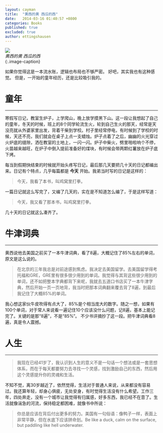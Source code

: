 ```yaml
---
layout: cayman
title:  "黄西的黄 西瓜的西"
date:   2014-03-16 01:40:57 +0800
categories: Books
published: true
excluded: true
author: ettingshausen
---   
```


![](https://wx3.sinaimg.cn/large/685ea4faly1ft3sesd86bj20cb0h0wfx.jpg)  
*黄西的黄 西瓜的西*  
{:.image-caption}     

如果你觉得这是一本流水账，逻辑也布局也不够严密。 好吧，其实我也有这种感觉。 但是，一开始的童年经历，还是比较吸引我的。 
# 童年
---
寒假写日记，教室生炉子，上学爬山，晚上放学摸黑下山。这一段让我想起了自己的童年，冬天的时候，班上的8个同学轮流生火，轮到自己生火的那天，经常是天没亮就从外婆家里出发，背着干柴到学校。村子里经常停电，有时候到了学校的时候，天还不亮，我们就会在桌子上点一支蜡烛。炉子点着了之后，幽幽的火光穿过火炉底的缝隙，洒在教室的土地上，一闪一闪。炉子中柴火，劈里啪啦响个不停，火苗越来越旺，在炉子中倒入提前准备好的煤块，有时候会带两颗红薯放在炉子底下烤。  

每当到假期快结束的时候就开始头疼写日记，最后那几天要把几十天的日记都编出来。日记有个特点，几乎每篇都是 **今天** 开始。我弟当时写的日记是这样的：
>今天，我看了本书，叫鸡窝里打拳。   

一篇日记就这么写完了，又编了几天的，实在是不知道怎么编了，于是这样写道：
>今天，我又看了那本书，叫鸡窝里打拳。  

几十天的日记就这么凑齐了。

# 牛津词典
---
黄西说他去美国之前买了一本牛津词典，看了8遍，大概记住了85%左右的单词，原文是这么说的。
> 在北京的三年我总是对前途感到焦虑。我决定去美国留学。去美国留学得考托福和GRE，GRE里有很多很少用到的单词。我觉得与其背这些很少用到的单词，还不如把整本字典都背下来呢，我就去五道口书店买了一本牛津字典，然后开始一页一页地背，我当时把那本词典翻来覆去背了8遍，到最后我记住了大概85%的单词。  

我心想这家伙牛皮吹得有点大了，85%是个相当庞大的数字。随之一想，如果有100个单词，对于常人来说看一遍记住10个应该没什么问题，记8遍，基本上能记完了。关键的是那“8遍”，不是“85%”。 不少书评摘抄了这一段。把牛津词典看8遍，真是令人震撼。

# 人生
---
>我现在已经41岁了，我认识到人生的意义不是一句话一个想法或是一套思想体系，而在于每天都要努力去寻找一个灵感，找到激励自己的东西，然后用这个灵感提升你的灵魂和生活。  

不知不觉，离30岁越近了，依然觉得，生活对于普通人来说，从来都没有容易过。我还算年轻，却身心俱疲，无处安身，有时觉得生活没有什么希望。工作三年，四处奔走，没有一个城市让我觉得有归属感，好多东西，我已经不在意了。生活就像湍急的河流，保持稳定都困难，就像书中所说：
>你总是应该在背后付出更多的努力。美国有一句俗语：像鸭子一样，表面上非常平静，但在水底下应该拼命划。Be like a duck, calm on the surface, but paddling like hell underwater.